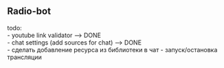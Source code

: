 ## Radio-bot


todo:  
	- youtube link validator --> DONE  
	- chat settings (add sources for chat) --> DONE  
	- сделать добавление ресурса из библиотеки в чат
	- запуск/остановка трансляции